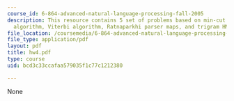 ```yaml
---
course_id: 6-864-advanced-natural-language-processing-fall-2005
description: This resource contains 5 set of problems based on min-cut segmentation
  algorithm, Viterbi algorithm, Ratnaparkhi parser maps, and trigram HMM tagger.
file_location: /coursemedia/6-864-advanced-natural-language-processing-fall-2005/bcd3c33ccafaa579035f1c77c1212380_hw4.pdf
file_type: application/pdf
layout: pdf
title: hw4.pdf
type: course
uid: bcd3c33ccafaa579035f1c77c1212380

---
```

None
